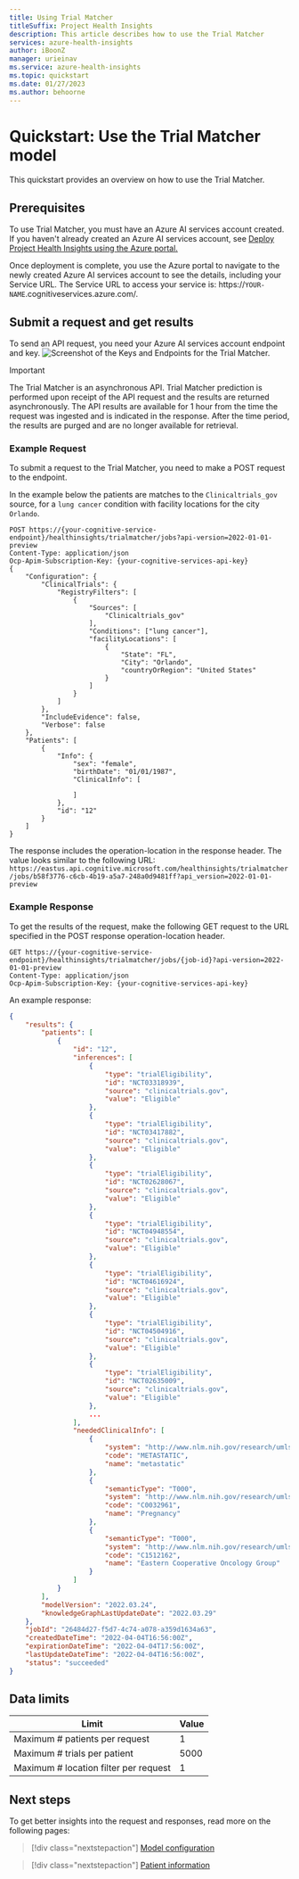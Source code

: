 ```yaml
---
title: Using Trial Matcher
titleSuffix: Project Health Insights
description: This article describes how to use the Trial Matcher
services: azure-health-insights
author: iBoonZ
manager: urieinav
ms.service: azure-health-insights
ms.topic: quickstart
ms.date: 01/27/2023
ms.author: behoorne
---
```



# Quickstart: Use the Trial Matcher model

This quickstart provides an overview on how to use the Trial Matcher.

## Prerequisites
To use Trial Matcher, you must have an Azure AI services account created. If you haven't already created an Azure AI services account, see [Deploy Project Health Insights using the Azure portal.](../deploy-portal.md)

Once deployment is complete, you use the Azure portal to navigate to the newly created Azure AI services account to see the details, including your Service URL. The Service URL to access your service is: https://```YOUR-NAME```.cognitiveservices.azure.com/. 


## Submit a request and get results
To send an API request, you need your Azure AI services account endpoint and key.
![Screenshot of the Keys and Endpoints for the Trial Matcher.](../media/keys-and-endpoints.png) 

> [!IMPORTANT]
> The Trial Matcher is an asynchronous API. Trial Matcher prediction is performed upon receipt of the API request and the results are returned asynchronously. The API results are available for 1 hour from the time the request was ingested and is indicated in the response. After the time period, the results are purged and are no longer available for retrieval.

### Example Request

To submit a request to the Trial Matcher, you need to make a POST request to the endpoint. 

In the example below the patients are matches to the ```Clinicaltrials_gov``` source, for a ```lung cancer``` condition with facility locations for the city ```Orlando```. 

```http
POST https://{your-cognitive-service-endpoint}/healthinsights/trialmatcher/jobs?api-version=2022-01-01-preview
Content-Type: application/json
Ocp-Apim-Subscription-Key: {your-cognitive-services-api-key}
{
    "Configuration": {
        "ClinicalTrials": {
            "RegistryFilters": [
                {
                    "Sources": [
                        "Clinicaltrials_gov"
                    ],
                    "Conditions": ["lung cancer"],
                    "facilityLocations": [
                        {
                            "State": "FL",
                            "City": "Orlando",
                            "countryOrRegion": "United States"
                        }
                    ]
                }
            ]
        },
        "IncludeEvidence": false,
        "Verbose": false
    },
    "Patients": [
        {
            "Info": {
                "sex": "female",
                "birthDate": "01/01/1987",
                "ClinicalInfo": [
                    
                ]
            },
            "id": "12"
        }
    ]
}

```


The response includes the operation-location in the response header. The value looks similar to the following URL:
```https://eastus.api.cognitive.microsoft.com/healthinsights/trialmatcher/jobs/b58f3776-c6cb-4b19-a5a7-248a0d9481ff?api_version=2022-01-01-preview```


### Example Response

To get the results of the request, make the following GET request to the URL specified in the POST response operation-location header.
```http
GET https://{your-cognitive-service-endpoint}/healthinsights/trialmatcher/jobs/{job-id}?api-version=2022-01-01-preview
Content-Type: application/json
Ocp-Apim-Subscription-Key: {your-cognitive-services-api-key}
```

An example response:

```json
{
    "results": {
        "patients": [
            {
                "id": "12",
                "inferences": [
                    {
                        "type": "trialEligibility",
                        "id": "NCT03318939",
                        "source": "clinicaltrials.gov",
                        "value": "Eligible"
                    },
                    {
                        "type": "trialEligibility",
                        "id": "NCT03417882",
                        "source": "clinicaltrials.gov",
                        "value": "Eligible"
                    },
                    {
                        "type": "trialEligibility",
                        "id": "NCT02628067",
                        "source": "clinicaltrials.gov",
                        "value": "Eligible"
                    },
                    {
                        "type": "trialEligibility",
                        "id": "NCT04948554",
                        "source": "clinicaltrials.gov",
                        "value": "Eligible"
                    },
                    {
                        "type": "trialEligibility",
                        "id": "NCT04616924",
                        "source": "clinicaltrials.gov",
                        "value": "Eligible"
                    },
                    {
                        "type": "trialEligibility",
                        "id": "NCT04504916",
                        "source": "clinicaltrials.gov",
                        "value": "Eligible"
                    },
                    {
                        "type": "trialEligibility",
                        "id": "NCT02635009",
                        "source": "clinicaltrials.gov",
                        "value": "Eligible"
                    },
                    ...
                ],
                "neededClinicalInfo": [
                    {
                        "system": "http://www.nlm.nih.gov/research/umls",
                        "code": "METASTATIC",
                        "name": "metastatic"
                    },
                    {
                        "semanticType": "T000",
                        "system": "http://www.nlm.nih.gov/research/umls",
                        "code": "C0032961",
                        "name": "Pregnancy"
                    },
                    {
                        "semanticType": "T000",
                        "system": "http://www.nlm.nih.gov/research/umls",
                        "code": "C1512162",
                        "name": "Eastern Cooperative Oncology Group"
                    }
                ]
            }
        ],
        "modelVersion": "2022.03.24",
        "knowledgeGraphLastUpdateDate": "2022.03.29"
    },
    "jobId": "26484d27-f5d7-4c74-a078-a359d1634a63",
    "createdDateTime": "2022-04-04T16:56:00Z",
    "expirationDateTime": "2022-04-04T17:56:00Z",
    "lastUpdateDateTime": "2022-04-04T16:56:00Z",
    "status": "succeeded"
}
```


## Data limits

**Limit**                            |**Value**
-------------------------------------|---------
Maximum # patients per request       |1        
Maximum # trials per patient         |5000     
Maximum # location filter per request|1        


## Next steps

To get better insights into the request and responses, read more on the following pages:

>[!div class="nextstepaction"]
> [Model configuration](model-configuration.md) 

>[!div class="nextstepaction"]
> [Patient information](patient-info.md) 
